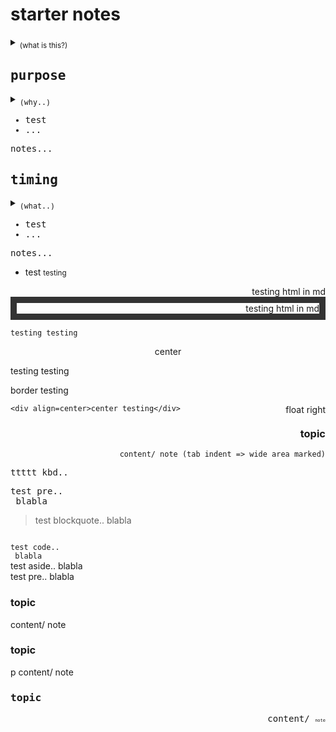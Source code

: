 <h1>starter notes</h1>
<details>
    <summary>        
        <sub>
            (what is this?)
        </sub>
    </summary>
        <div>
            <sub>
                intrapreneur canvas, capture expectations, build common understanding of "the big picture around the work"
            </sub>
        </div>
</details>

<div>
    <kbd align=left>
        <h2>purpose</h2>
        <details>            
            <summary>
                <sub>
                    (why..)
                </sub>                    
            </summary>  
            
* <sub>ca what value/ impact/ outcome is desired? </sub>
* <sub>_ca_ what contribution from team is desired?</sub>
           
</details>  

* test
* ...
               
<p>
    notes...
</p>
    </kbd>
</div>


<div align=right>
    <kbd align=left>
        <h2>timing</h2>
        <details>            
            <summary>
                <sub>
                    (what..)
                </sub>                    
            </summary>  
            
* <sub>ca what value/ impact/ outcome is desired? </sub>
* <sub>_ca_ what contribution from team is desired?</sub>
           
</details>  

* test
* ...
               
<p>
    notes...
</p>
    </kbd>
</div>





* test <small>testing</small>

<div style="font: green; border: 10px" color="red" border="10" align=right>testing html in md</div>

<div style="font: green; border: 10px solid #333;" color="red" border="10" align=right>testing html in md</div>

    testing testing

<div align=center border=1>center</div>

testing testing

<div class="border">
    border testing
</div>

<p style="float:right">float right</p>

    <div align=center>center testing</div>

<div align=right>
<h3>topic</h3>
    
    content/ note (tab indent => wide area marked)

</div>

<kbd>ttttt  kbd.. </kbd>

<pre>
test pre..
 blabla
</pre>

<blockquote>
test blockquote..
 blabla
</blockquote>

<code>
test code..
 blabla
</code>

<aside>
test aside..
 blabla
</aside>

<section>
test pre..
 blabla
</section>




<div float=right>
<h3>topic</h3>
content/ note
</div>

<p float=right>
<h3>topic</h3>
p content/ note
</p>


<div align=right>
<kbd align=left>
<h3>topic</h3>
content/ 
    <span style="font-size: 50%">note</span>
</kbd>
</div>

